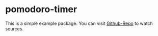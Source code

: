 # pomodoro-timer

This is a simple example package. You can visit
[Github-Repo](https://github.com/asvatov/pomodoro-timer)
to watch sources.
